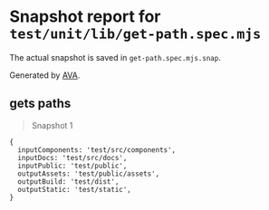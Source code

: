 # Snapshot report for `test/unit/lib/get-path.spec.mjs`

The actual snapshot is saved in `get-path.spec.mjs.snap`.

Generated by [AVA](https://avajs.dev).

## gets paths

> Snapshot 1

    {
      inputComponents: 'test/src/components',
      inputDocs: 'test/src/docs',
      inputPublic: 'test/public',
      outputAssets: 'test/public/assets',
      outputBuild: 'test/dist',
      outputStatic: 'test/static',
    }
